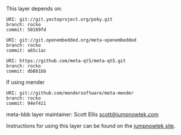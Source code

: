 This layer depends on:

    URI: git://git.yoctoproject.org/poky.git
    branch: rocko
    commit: 50189fd

    URI: git://git.openembedded.org/meta-openembedded
    branch: rocko
    commit: a65c1ac

    URI: https://github.com/meta-qt5/meta-qt5.git
    branch: rocko
    commit: db881bb

If using mender

    URI: git://github.com/mendersoftware/meta-mender
    branch: rocko
    commit: 94ef411


meta-bbb layer maintainer: Scott Ellis <scott@jumpnowtek.com>

Instructions for using this layer can be found on the [jumpnowtek site][jumpnowtek-bbb].

[jumpnowtek-bbb]: http://www.jumpnowtek.com/yocto/BeagleBone-Systems-with-Yocto.html
